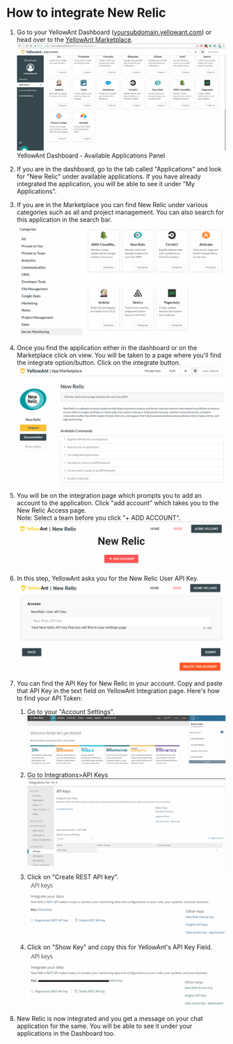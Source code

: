 # **How to integrate New Relic**

1. Go to your YellowAnt Dashboard \([yoursubdomain.yellowant.com](/yoursubdomain.yellowant.com)\) or head over to the [YellowAnt Marketplace](https://www.yellowant.com/marketplace).  
   ![](/assets/airtable1.png)YellowAnt Dashboard - Available Applications Panel

2. If you are in the dashboard, go to the tab called "Applications" and look for "New Relic" under available applications. If you have already integrated the application, you will be able to see it under "My Applications".

3. If you are in the Marketplace you can find New Relic under various categories such as all and project management. You can also search for this application in the search bar.  
   ![](/assets/newrelic.png)

4. Once you find the application either in the dashboard or on the Marketplace click on view. You will be taken to a page where you'll find the integrate option/button. Click on the integrate button.  
   ![](/assets/newrelic2.png)

5. You will be on the integration page which prompts you to add an account to the application. Click "add account" which takes you to the New Relic Access page.  
   Note: Select a team before you click "+ ADD ACCOUNT".  
   ![](/assets/newrelic4.png)  

6. In this step, YellowAnt asks you for the New Relic User API Key.  
   ![](/assets/newrelic9.png)

7. You can find the API Key for New Relic in your account. Copy and paste that API Key in the text field on YellowAnt Integration page. Here's how to find your API Token:  
  
   1. Go to your "Account Settings".![](/assets/newrelic8.png)  
  
   2.  Go to Integrations&gt;API Keys![](/assets/newrelic10.png)  
  
   3. Click on "Create REST API key". ![](/assets/newrelic11.png)  
   4. Click on "Show Key" and copy this for YellowAnt's API Key Field.![](/assets/newrelic13.JPG)

8. New Relic is now integrated and you get a message on your chat application for the same. You will be able to see it under your applications in the Dashboard too.



